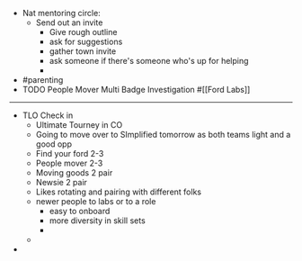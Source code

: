 - Nat mentoring circle:
	- Send out an invite
		- Give rough outline
		- ask for suggestions
		- gather town invite
		- ask someone if there's someone who's up for helping
		-
- #parenting
- TODO People Mover Multi Badge Investigation #[[Ford Labs]]
- ---
- TLO Check in
	- Ultimate Tourney in CO
	- Going to move over to SImplified tomorrow as both teams light and a good opp
	- Find your ford 2-3
	- People mover 2-3
	- Moving goods 2 pair
	- Newsie 2 pair
	- Likes rotating and pairing with different folks
	- newer people to labs or to a role
		- easy to onboard
		- more diversity in skill sets
		-
	-
-